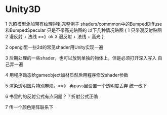 # Unity3D

1 光照模型添加带有纹理得到完整例子 shaders/commmon中的BumpedDiffuse和BumpedSpecular 只是不带高光贴图的
以下几种情况贴图
{
	1 只带漫反射贴图
	2 漫反射 + 法线  ==》ok
	3 漫反射 + 法线 +  高光
}

2 opengl里一些2d的常见shader用Unity实现一遍

3 后期处理的一些shader，也可以放到单独的物体上，但是必须打开深入写入 自己弄一遍

4 用程序动态给gameobject加材质然后用程序修改shader参数

5 渲染透明图片特别麻烦，==》 再pass里设置一个透明度丢弃 统一改下

6 书里的的反射公式有点问题？？折射公式正确

7 传一个颜色矩阵联系下